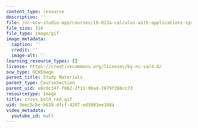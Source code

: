 ```yaml
---
content_type: resource
description: ''
file: /ol-ocw-studio-app/courses/18-013a-calculus-with-applications-spring-2005/3eec5cbeb638dfcf4207ed5003ee108a_cross_bold_red.gif
file_size: 314
file_type: image/gif
image_metadata:
  caption: ''
  credit: ''
  image-alt: ''
learning_resource_types: []
license: https://creativecommons.org/licenses/by-nc-sa/4.0/
ocw_type: OCWImage
parent_title: Study Materials
parent_type: CourseSection
parent_uid: e8cdc347-f062-2f11-96ad-2879f268cc73
resourcetype: Image
title: cross_bold_red.gif
uid: 3eec5cbe-b638-dfcf-4207-ed5003ee108a
video_metadata:
  youtube_id: null
---
```

